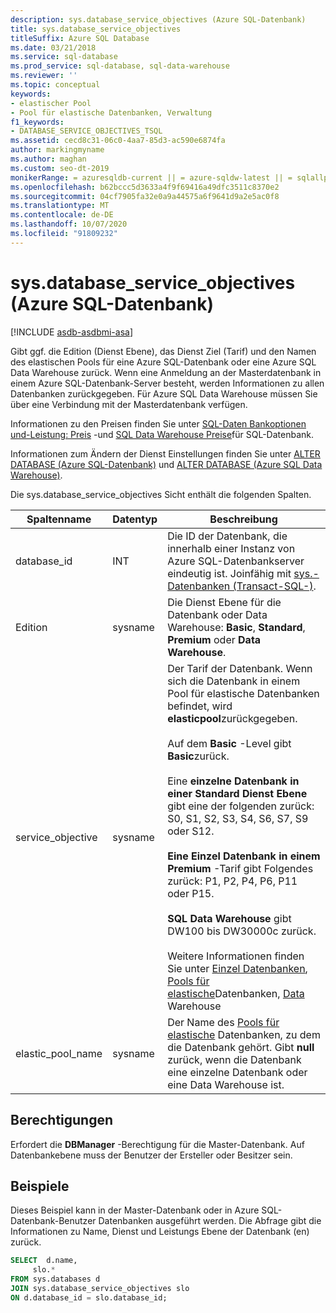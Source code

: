 ```yaml
---
description: sys.database_service_objectives (Azure SQL-Datenbank)
title: sys.database_service_objectives
titleSuffix: Azure SQL Database
ms.date: 03/21/2018
ms.service: sql-database
ms.prod_service: sql-database, sql-data-warehouse
ms.reviewer: ''
ms.topic: conceptual
keywords:
- elastischer Pool
- Pool für elastische Datenbanken, Verwaltung
f1_keywords:
- DATABASE_SERVICE_OBJECTIVES_TSQL
ms.assetid: cecd8c31-06c0-4aa7-85d3-ac590e6874fa
author: markingmyname
ms.author: maghan
ms.custom: seo-dt-2019
monikerRange: = azuresqldb-current || = azure-sqldw-latest || = sqlallproducts-allversions
ms.openlocfilehash: b62bccc5d3633a4f9f69416a49dfc3511c8370e2
ms.sourcegitcommit: 04cf7905fa32e0a9a44575a6f9641d9a2e5ac0f8
ms.translationtype: MT
ms.contentlocale: de-DE
ms.lasthandoff: 10/07/2020
ms.locfileid: "91809232"
---
```

# <a name="sysdatabase_service_objectives-azure-sql-database"></a>sys.database_service_objectives (Azure SQL-Datenbank)
[!INCLUDE [asdb-asdbmi-asa](../../includes/applies-to-version/asdb-asdbmi-asa.md)]

Gibt ggf. die Edition (Dienst Ebene), das Dienst Ziel (Tarif) und den Namen des elastischen Pools für eine Azure SQL-Datenbank oder eine Azure SQL Data Warehouse zurück. Wenn eine Anmeldung an der Masterdatenbank in einem Azure SQL-Datenbank-Server besteht, werden Informationen zu allen Datenbanken zurückgegeben. Für Azure SQL Data Warehouse müssen Sie über eine Verbindung mit der Masterdatenbank verfügen.  
  
  
 Informationen zu den Preisen finden Sie unter [SQL-Daten Bankoptionen und-Leistung: Preis](https://azure.microsoft.com/pricing/details/sql-database/) -und [SQL Data Warehouse Preise](https://azure.microsoft.com/pricing/details/sql-data-warehouse/)für SQL-Datenbank.  
  
 Informationen zum Ändern der Dienst Einstellungen finden Sie unter [ALTER DATABASE (Azure SQL-Datenbank)](../../t-sql/statements/alter-database-transact-sql.md) und [ALTER DATABASE (Azure SQL Data Warehouse)](../../t-sql/statements/alter-database-transact-sql.md?view=azure-sqldw-latest).  
  
 Die sys.database_service_objectives Sicht enthält die folgenden Spalten.  
  
|Spaltenname|Datentyp|Beschreibung|  
|-----------------|---------------|-----------------|  
|database_id|INT|Die ID der Datenbank, die innerhalb einer Instanz von Azure SQL-Datenbankserver eindeutig ist. Joinfähig mit [sys.-Datenbanken &#40;Transact-SQL-&#41;](../../relational-databases/system-catalog-views/sys-databases-transact-sql.md).|  
|Edition|sysname|Die Dienst Ebene für die Datenbank oder Data Warehouse: **Basic**, **Standard**, **Premium** oder **Data Warehouse**.|  
|service_objective|sysname|Der Tarif der Datenbank. Wenn sich die Datenbank in einem Pool für elastische Datenbanken befindet, wird **elasticpool**zurückgegeben.<br /><br /> Auf dem **Basic** -Level gibt **Basic**zurück.<br /><br /> Eine **einzelne Datenbank in einer Standard Dienst Ebene** gibt eine der folgenden zurück: S0, S1, S2, S3, S4, S6, S7, S9 oder S12.<br /><br /> **Eine Einzel Datenbank in einem Premium** -Tarif gibt Folgendes zurück: P1, P2, P4, P6, P11 oder P15.<br /><br /> **SQL Data Warehouse** gibt DW100 bis DW30000c zurück.<br /><br /> Weitere Informationen finden Sie unter [Einzel Datenbanken](/azure/sql-database/sql-database-dtu-resource-limits-single-databases/), [Pools für elastische](/azure/sql-database/sql-database-dtu-resource-limits-elastic-pools/)Datenbanken, [Data](/azure/sql-data-warehouse/what-is-a-data-warehouse-unit-dwu-cdwu/) Warehouse|  
|elastic_pool_name|sysname|Der Name des [Pools für elastische](/azure/azure-sql/database/elastic-pool-overview) Datenbanken, zu dem die Datenbank gehört. Gibt **null** zurück, wenn die Datenbank eine einzelne Datenbank oder eine Data Warehouse ist.|  
  
## <a name="permissions"></a>Berechtigungen  
 Erfordert die **DBManager** -Berechtigung für die Master-Datenbank.  Auf Datenbankebene muss der Benutzer der Ersteller oder Besitzer sein.  
  
## <a name="examples"></a>Beispiele  
 Dieses Beispiel kann in der Master-Datenbank oder in Azure SQL-Datenbank-Benutzer Datenbanken ausgeführt werden. Die Abfrage gibt die Informationen zu Name, Dienst und Leistungs Ebene der Datenbank (en) zurück.  
  
```sql  
SELECT  d.name,   
     slo.*    
FROM sys.databases d   
JOIN sys.database_service_objectives slo    
ON d.database_id = slo.database_id;  
  
```  
  
